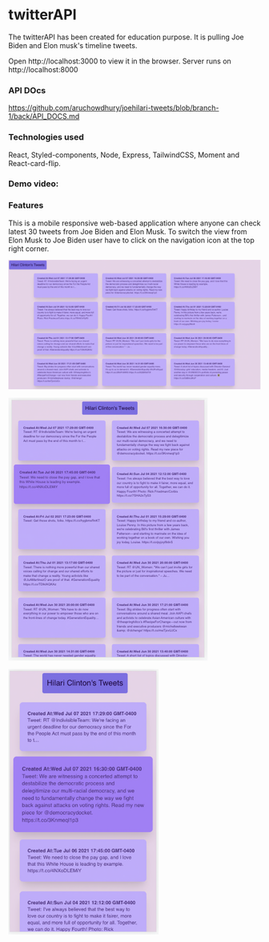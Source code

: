 # twitterAPI

The twitterAPI has been created for education purpose. It is pulling Joe Biden and Elon musk's timeline tweets.

Open http://localhost:3000 to view it in the browser.
Server runs on http://localhost:8000

### API DOcs

https://github.com/aruchowdhury/joehilari-tweets/blob/branch-1/back/API_DOCS.md

### Technologies used

React, Styled-components, Node, Express, TailwindCSS, Moment and React-card-flip.

### Demo video:

### Features

This is a mobile responsive web-based application where anyone can check latest 30 tweets from Joe Biden and Elon Musk.
To switch the view from Elon Musk to Joe Biden user have to click on the navigation icon at the top right corner.

![](front/assets/img11.png)

![](front/assets/img22.png)

<img src="front/assets/img33.png" width= "300px">
